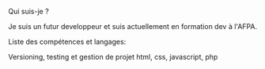 Qui suis-je ?

Je suis un futur developpeur et suis actuellement en formation dev à l'AFPA.

Liste des compétences et langages:

Versioning, testing et gestion de projet
html, css, javascript, php
